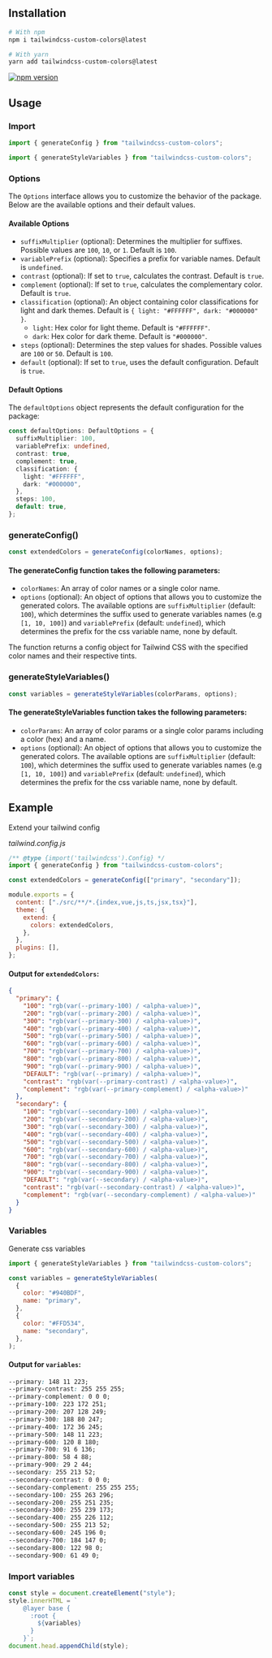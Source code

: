 ## Installation

```bash
# With npm
npm i tailwindcss-custom-colors@latest

# With yarn
yarn add tailwindcss-custom-colors@latest
```

[![npm version](https://badge.fury.io/js/tailwindcss-custom-colors.svg)](https://badge.fury.io/js/tailwindcss-custom-colors)

<!-- ![NPM](https://img.shields.io/npm/l/tailwindcss-custom-colors)
![GitHub Repo stars](https://img.shields.io/github/stars/ibodev1/tailwindcss-custom-colors?style=social)
![node-current](https://img.shields.io/node/v/tailwindcss-custom-colors)
![GitHub last commit](https://img.shields.io/github/last-commit/ibodev1/tailwindcss-custom-colors)
![npm](https://img.shields.io/npm/dw/tailwindcss-custom-colors)
![GitHub top language](https://img.shields.io/github/languages/top/ibodev1/tailwindcss-custom-colors) -->

## Usage

### Import

```js
import { generateConfig } from "tailwindcss-custom-colors";
```

```js
import { generateStyleVariables } from "tailwindcss-custom-colors";
```

### Options

The `Options` interface allows you to customize the behavior of the package. Below are the available options and their default values.

#### Available Options

- `suffixMultiplier` (optional): Determines the multiplier for suffixes. Possible values are `100`, `10`, or `1`. Default is `100`.
- `variablePrefix` (optional): Specifies a prefix for variable names. Default is `undefined`.
- `contrast` (optional): If set to `true`, calculates the contrast. Default is `true`.
- `complement` (optional): If set to `true`, calculates the complementary color. Default is `true`.
- `classification` (optional): An object containing color classifications for light and dark themes. Default is `{ light: "#FFFFFF", dark: "#000000" }`.
  - `light`: Hex color for light theme. Default is `"#FFFFFF"`.
  - `dark`: Hex color for dark theme. Default is `"#000000"`.
- `steps` (optional): Determines the step values for shades. Possible values are `100` or `50`. Default is `100`.
- `default` (optional): If set to `true`, uses the default configuration. Default is `true`.

#### Default Options

The `defaultOptions` object represents the default configuration for the package:

```typescript
const defaultOptions: DefaultOptions = {
  suffixMultiplier: 100,
  variablePrefix: undefined,
  contrast: true,
  complement: true,
  classification: {
    light: "#FFFFFF",
    dark: "#000000",
  },
  steps: 100,
  default: true,
};
```

### generateConfig()

```js
const extendedColors = generateConfig(colorNames, options);
```

#### The generateConfig function takes the following parameters:

- `colorNames`: An array of color names or a single color name.
- `options` (optional): An object of options that allows you to customize the generated colors. The available options are `suffixMultiplier` (default: `100`), which determines the suffix used to generate variables names (e.g `[1, 10, 100]`) and `variablePrefix` (default: `undefined`), which determines the prefix for the css variable name, none by default.

The function returns a config object for Tailwind CSS with the specified color names and their respective tints.

### generateStyleVariables()

```js
const variables = generateStyleVariables(colorParams, options);
```

#### The generateStyleVariables function takes the following parameters:

- `colorParams`: An array of color params or a single color params including a color (hex) and a name.
- `options` (optional): An object of options that allows you to customize the generated colors. The available options are `suffixMultiplier` (default: `100`), which determines the suffix used to generate variables names (e.g `[1, 10, 100]`) and `variablePrefix` (default: `undefined`), which determines the prefix for the css variable name, none by default.

## Example

Extend your tailwind config

_tailwind.config.js_

```js
/** @type {import('tailwindcss').Config} */
import { generateConfig } from "tailwindcss-custom-colors";

const extendedColors = generateConfig(["primary", "secondary"]);

module.exports = {
  content: ["./src/**/*.{index,vue,js,ts,jsx,tsx}"],
  theme: {
    extend: {
      colors: extendedColors,
    },
  },
  plugins: [],
};
```

#### Output for `extendedColors`:

```json
{
  "primary": {
    "100": "rgb(var(--primary-100) / <alpha-value>)",
    "200": "rgb(var(--primary-200) / <alpha-value>)",
    "300": "rgb(var(--primary-300) / <alpha-value>)",
    "400": "rgb(var(--primary-400) / <alpha-value>)",
    "500": "rgb(var(--primary-500) / <alpha-value>)",
    "600": "rgb(var(--primary-600) / <alpha-value>)",
    "700": "rgb(var(--primary-700) / <alpha-value>)",
    "800": "rgb(var(--primary-800) / <alpha-value>)",
    "900": "rgb(var(--primary-900) / <alpha-value>)",
    "DEFAULT": "rgb(var(--primary) / <alpha-value>)",
    "contrast": "rgb(var(--primary-contrast) / <alpha-value>)",
    "complement": "rgb(var(--primary-complement) / <alpha-value>)"
  },
  "secondary": {
    "100": "rgb(var(--secondary-100) / <alpha-value>)",
    "200": "rgb(var(--secondary-200) / <alpha-value>)",
    "300": "rgb(var(--secondary-300) / <alpha-value>)",
    "400": "rgb(var(--secondary-400) / <alpha-value>)",
    "500": "rgb(var(--secondary-500) / <alpha-value>)",
    "600": "rgb(var(--secondary-600) / <alpha-value>)",
    "700": "rgb(var(--secondary-700) / <alpha-value>)",
    "800": "rgb(var(--secondary-800) / <alpha-value>)",
    "900": "rgb(var(--secondary-900) / <alpha-value>)",
    "DEFAULT": "rgb(var(--secondary) / <alpha-value>)",
    "contrast": "rgb(var(--secondary-contrast) / <alpha-value>)",
    "complement": "rgb(var(--secondary-complement) / <alpha-value>)"
  }
}
```

### Variables

Generate css variables

```js
import { generateStyleVariables } from "tailwindcss-custom-colors";

const variables = generateStyleVariables(
  {
    color: "#940BDF",
    name: "primary",
  },
  {
    color: "#FFD534",
    name: "secondary",
  },
);
```

#### Output for `variables`:

```css
--primary: 148 11 223;
--primary-contrast: 255 255 255;
--primary-complement: 0 0 0;
--primary-100: 223 172 251;
--primary-200: 207 128 249;
--primary-300: 188 80 247;
--primary-400: 172 36 245;
--primary-500: 148 11 223;
--primary-600: 120 8 180;
--primary-700: 91 6 136;
--primary-800: 58 4 88;
--primary-900: 29 2 44;
--secondary: 255 213 52;
--secondary-contrast: 0 0 0;
--secondary-complement: 255 255 255;
--secondary-100: 255 263 296;
--secondary-200: 255 251 235;
--secondary-300: 255 239 173;
--secondary-400: 255 226 112;
--secondary-500: 255 213 52;
--secondary-600: 245 196 0;
--secondary-700: 184 147 0;
--secondary-800: 122 98 0;
--secondary-900: 61 49 0;
```

### Import variables

```js
const style = document.createElement("style");
style.innerHTML = `
    @layer base {
      :root {
        ${variables}
      }
    }`;
document.head.appendChild(style);
```
